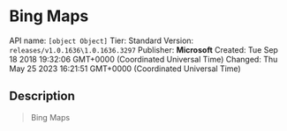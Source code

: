 # Bing Maps
API name: `[object Object]`
Tier: Standard
Version: `releases/v1.0.1636\1.0.1636.3297`
Publisher: **Microsoft**
Created: Tue Sep 18 2018 19:32:06 GMT+0000 (Coordinated Universal Time)
Changed: Thu May 25 2023 16:21:51 GMT+0000 (Coordinated Universal Time)

## Description
> Bing Maps
